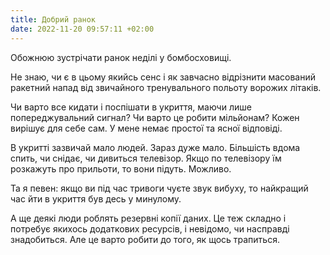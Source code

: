 ```yaml
---
title: Добрий ранок
date: 2022-11-20 09:57:11 +02:00
---
```


Обожнюю зустрічати ранок неділі у бомбосховищі.

Не знаю, чи є в цьому якийсь сенс і як завчасно відрізнити масований ракетний напад від звичайного тренувального польоту ворожих літаків.

Чи варто все кидати і поспішати в укриття, маючи лише попереджувальний сигнал? Чи варто це робити мільйонам? Кожен вирішує для себе сам. У мене немає простої та ясної відповіді.

В укритті зазвичай мало людей. Зараз дуже мало. Більшість вдома спить, чи снідає, чи дивиться телевізор. Якщо по телевізору їм розкажуть про прильоти, то вони підуть. Можливо.

Та я певен: якщо ви під час тривоги чуєте звук вибуху, то найкращий час йти в укриття був десь у минулому.

А ще деякі люди роблять резервні копії даних. Це теж складно і потребує якихось додаткових ресурсів, і невідомо, чи насправді знадобиться. Але це варто робити до того, як щось трапиться.

